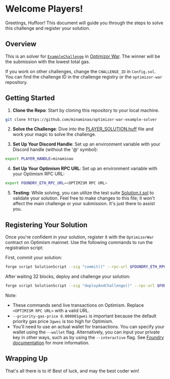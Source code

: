 # Welcome Players!

Greetings, Huffoor! This document will guide you through the steps to solve this challenge and register your solution.

## Overview

This is an solver for [`ExampleChallenge`](https://optimistic.etherscan.io/address/0xe55e00d743751fd622a9a0478b3c4a47ef3cd632) in [Optimizor War](https://github.com/minaminao/optimizor-war).
The winner will be the submission with the lowest total gas.

If you work on other challenges, change the `CHALLENGE_ID` in `Config.sol`. You can find the challenge ID in the challenge registry or the `optimizor-war` repository.

## Getting Started

1. **Clone the Repo**: Start by cloning this repository to your local machine.

```bash
git clone https://github.com/minaminao/optimizor-war-example-solver
```

2. **Solve the Challenge**: Dive into the [PLAYER_SOLUTION.huff](src/PLAYER_SOLUTION.huff) file and work your magic to solve the challenge.

3. **Set Up Your Discord Handle**: Set up an environment variable with your Discord handle (without the '@' symbol):

```bash
export PLAYER_HANDLE=minaminao
```

4. **Set Up Your Optimism RPC URL**: Set up an environment variable with your Optimism RPC URL:

```bash
export FOUNDRY_ETH_RPC_URL=<OPTIMISM RPC URL>
```

5. **Testing**: While solving, you can utilize the test suite [Solution.t.sol](test/Solution.t.sol) to validate your solution. Feel free to make changes to this file; it won't affect the main challenge or your submission. It's just there to assist you.

## Registering Your Solution

Once you're confident in your solution, register it with the `OptimizorWar` contract on Optimism mainnet. Use the following commands to run the registration script:

First, commit your solution:

```bash
forge script SolutionScript --sig "commit()" --rpc-url $FOUNDRY_ETH_RPC_URL -vvvv --priority-gas-price 0.000001gwei --broadcast
```

After waiting 32 blocks, deploy and challenge your solution:

```bash
forge script SolutionScript --sig "deployAndChallenge()" --rpc-url $FOUNDRY_ETH_RPC_URL -vvvv --priority-gas-price 0.000001gwei --broadcast
```

Note:
- These commands send live transactions on Optimism. Replace `<OPTIMISM RPC URL>` with a valid URL.
- `--priority-gas-price 0.000001gwei` is important because the default priority gas price `3gwei` is too high for Optimism. 
- You'll need to use an actual wallet for transactions. You can specify your wallet using the `--wallet` flag. Alternatively, you can input your private key in other ways, such as by using the `--interactive` flag. See [Foundry documentation](https://book.getfoundry.sh/) for more information.

## Wrapping Up

That's all there is to it!
Best of luck, and may the best coder win!
